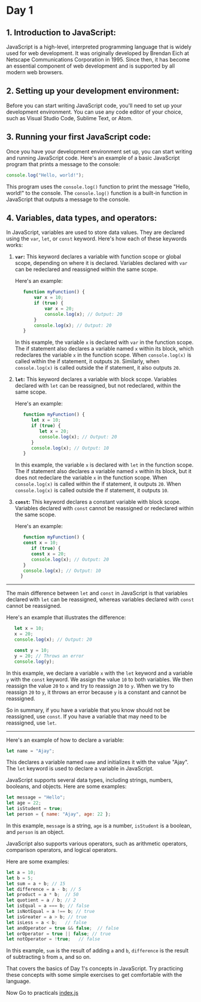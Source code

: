 # Day 1 

## 1. Introduction to JavaScript:

JavaScript is a high-level, interpreted programming language that is widely used for web development. 
It was originally developed by Brendan Eich at Netscape Communications Corporation in 1995. 
Since then, it has become an essential component of web development and is supported by all modern web browsers.

## 2. Setting up your development environment:

Before you can start writing JavaScript code, you'll need to set up your development environment. 
You can use any code editor of your choice, such as Visual Studio Code, Sublime Text, or Atom.

## 3. Running your first JavaScript code:

Once you have your development environment set up, you can start writing and running JavaScript code. 
Here's an example of a basic JavaScript program that prints a message to the console:

```javascript
console.log("Hello, world!");
```

This program uses the `console.log()` function to print the message "Hello, world!" to the console. 
The `console.log()` function is a built-in function in JavaScript that outputs a message to the console.

## 4. Variables, data types, and operators:

In JavaScript, variables are used to store data values. 
They are declared using the `var`, `let`, or `const` keyword. 
Here's how each of these keywords works:

1. **`var`:** This keyword declares a variable with function scope or global scope, depending on where it is declared. 
   Variables declared with `var` can be redeclared and reassigned within the same scope. 
   
   Here's an example:
   
   ```javascript
      function myFunction() {
          var x = 10;
          if (true) {
              var x = 20;
              console.log(x); // Output: 20
          }
          console.log(x); // Output: 20
      }
   ```
   In this example, the variable `x` is declared with `var` in the function scope. 
   The if statement also declares a variable named `x` within its block, which redeclares the variable `x` in the function scope. 
   When `console.log(x)` is called within the if statement, it outputs `20`. 
   Similarly, when `console.log(x)` is called outside the if statement, it also outputs `20`.


2. **`let`:** This keyword declares a variable with block scope. 
   Variables declared with `let` can be reassigned, but not redeclared, within the same scope. 
 
   Here's an example:
  
   ```JavaScript 
      function myFunction() {
         let x = 10;
         if (true) {
            let x = 20;
            console.log(x); // Output: 20
         }
         console.log(x); // Output: 10
      }
   ```

   In this example, the variable `x` is declared with `let` in the function scope. 
   The if statement also declares a variable named `x` within its block, but it does not redeclare the variable `x` in the function scope. 
   When `console.log(x)` is called within the if statement, it outputs `20`. When `console.log(x)` is called outside the if statement, it    outputs `10`.

3. **`const`:** This keyword declares a constant variable with block scope. 
   Variables declared with `const` cannot be reassigned or redeclared within the same scope. 
 
   Here's an example:
   ```JavaScript 
      function myFunction() {
      const x = 10;
         if (true) {
         const x = 20;
         console.log(x); // Output: 20
      }
      console.log(x); // Output: 10
     }
   ```
 
 <hr/>
 
 The main difference between `let` and `const` in JavaScript is that variables declared with `let` can be reassigned, whereas variables declared  with `const` cannot be reassigned.
 
 Here's an example that illustrates the difference:
 
 ```javascript
    let x = 10;
    x = 20;
    console.log(x); // Output: 20

    const y = 10;
    y = 20; // Throws an error
    console.log(y);
 ```
 
 In this example, we declare a variable `x` with the `let` keyword and a variable `y` with the `const` keyword. 
 We assign the value `10` to both variables. We then reassign the value `20` to `x` and try to reassign `20` to `y`. 
 When we try to reassign `20` to `y`, it throws an error because `y` is a constant and cannot be reassigned.

So in summary, if you have a variable that you know should not be reassigned, use `const`. If you have a variable that may need to be reassigned, use `let`.
 
 <hr />
 
Here's an example of how to declare a variable:

```javascript
let name = "Ajay";
```

This declares a variable named `name` and initializes it with the value "Ajay". 
The `let` keyword is used to declare a variable in JavaScript.

JavaScript supports several data types, including strings, numbers, booleans, and objects. Here are some examples:

```javascript
let message = "Hello";
let age = 22;
let isStudent = true;
let person = { name: "Ajay", age: 22 };
```

In this example, `message` is a string, `age` is a number, `isStudent` is a boolean, and `person` is an object.

JavaScript also supports various operators, such as arithmetic operators, comparison operators, and logical operators. 

Here are some examples:

```javascript
let a = 10;
let b = 5;
let sum = a + b; // 15
let difference = a - b; // 5
let product = a * b;  // 50
let quotient = a / b; // 2
let isEqual = a === b; // false 
let isNotEqual = a !== b; // true
let isGreater = a > b; // true
let isLess = a < b;   // false
let andOperator = true && false;  // false
let orOperator = true || false; // true
let notOperator = !true;   // false
```

In this example, `sum` is the result of adding `a` and `b`, `difference` is the result of subtracting `b` from `a`, and so on.

That covers the basics of Day 1's concepts in JavaScript. 
Try practicing these concepts with some simple exercises to get comfortable with the language.

Now Go to practicals [index.js](https://github.com/JavaScript-Mastery/javascript-mastery/blob/main/Day-1/index.js)


